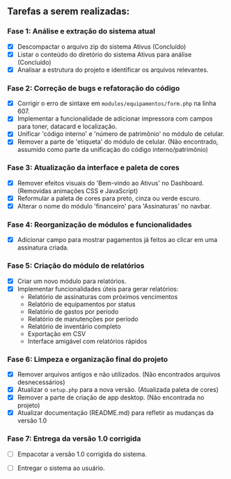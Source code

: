 ## Tarefas a serem realizadas:

### Fase 1: Análise e extração do sistema atual
- [x] Descompactar o arquivo zip do sistema Ativus (Concluído)
- [x] Listar o conteúdo do diretório do sistema Ativus para análise (Concluído)
- [x] Analisar a estrutura do projeto e identificar os arquivos relevantes.

### Fase 2: Correção de bugs e refatoração do código
- [x] Corrigir o erro de sintaxe em `modules/equipamentos/form.php` na linha 607.
- [x] Implementar a funcionalidade de adicionar impressora com campos para toner, datacard e localização.
- [x] Unificar 'código interno' e 'número de patrimônio' no módulo de celular.
- [x] Remover a parte de 'etiqueta' do módulo de celular. (Não encontrado, assumido como parte da unificação do código interno/patrimônio)

### Fase 3: Atualização da interface e paleta de cores
- [x] Remover efeitos visuais do 'Bem-vindo ao Ativus' no Dashboard. (Removidas animações CSS e JavaScript)
- [x] Reformular a paleta de cores para preto, cinza ou verde escuro.
- [x] Alterar o nome do módulo 'financeiro' para 'Assinaturas' no navbar.

### Fase 4: Reorganização de módulos e funcionalidades
- [x] Adicionar campo para mostrar pagamentos já feitos ao clicar em uma assinatura criada.

### Fase 5: Criação do módulo de relatórios
- [x] Criar um novo módulo para relatórios.
- [x] Implementar funcionalidades úteis para gerar relatórios:
  - Relatório de assinaturas com próximos vencimentos
  - Relatório de equipamentos por status
  - Relatório de gastos por período
  - Relatório de manutenções por período
  - Relatório de inventário completo
  - Exportação em CSV
  - Interface amigável com relatórios rápidos

### Fase 6: Limpeza e organização final do projeto
- [x] Remover arquivos antigos e não utilizados. (Não encontrados arquivos desnecessários)
- [x] Atualizar o `setup.php` para a nova versão. (Atualizada paleta de cores)
- [x] Remover a parte de criação de app desktop. (Não encontrada no projeto)
- [x] Atualizar documentação (README.md) para refletir as mudanças da versão 1.0

### Fase 7: Entrega da versão 1.0 corrigida
- [ ] Empacotar a versão 1.0 corrigida do sistema.
- [ ] Entregar o sistema ao usuário.


